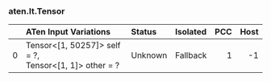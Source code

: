 ### aten.lt.Tensor
|    | ATen Input Variations                                    | Status   | Isolated   |   PCC |   Host |
|---:|:---------------------------------------------------------|:---------|:-----------|------:|-------:|
|  0 | Tensor<[1, 50257]> self = ?,<br>Tensor<[1, 1]> other = ? | Unknown  | Fallback   |     1 |     -1 |


